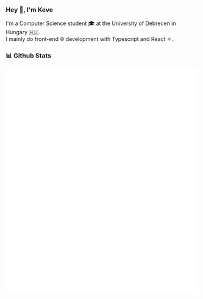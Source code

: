 ### Hey 👋, I'm Keve

I'm a Computer Science student 🎓 at the University of Debrecen in Hungary 🇭🇺.</br>
I mainly do front-end 🌐 development with Typescript and React ⚛️.

### 📊 Github Stats 
![Stats Overview](https://raw.githubusercontent.com/klevcsoo/github-stats-transparent/output/generated/overview.svg)
![Most Used Languages](https://raw.githubusercontent.com/klevcsoo/github-stats-transparent/output/generated/languages.svg)
